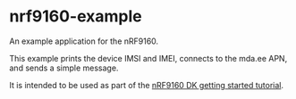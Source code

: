 # nrf9160-example
An example application for the nRF9160.

This example prints the device IMSI and IMEI, connects to the mda.ee APN, and sends a simple message.

It is intended to be used as part of the [nRF9160 DK getting started tutorial](https://docs.nbiot.engineering/tutorials/nrf9160-basic.html).

